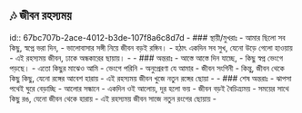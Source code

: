 ## 🎶 জীবন রহস্যময় 
id:: 67bc707b-2ace-4012-b3de-107f8a6c8d7d
	- ### স্থায়ী/মুখরাঃ
		- আমার ছিলো সব কিছু, স্বপ্নে ভরা দিন,
		- ভালোবাসার সঙ্গী নিয়ে জীবন বড়ই  রঙ্গিন।
		- হঠাৎ একদিন সব সুখ, যেনো উড়ে গেলো হাওয়ায়
		- এই রহস্যময় জীবন, ঢাকে  অন্ধকারের ছায়ায়।
		-
	- ### অন্তরাঃ
		- আস্তে আস্তে দিন যাচ্ছে,
		- কিছু স্বপ্ন ভেংগে পড়ছে।
		- এতো কিছুর মাঝেও আমি
			- ভেংগে পরিনি
		- অনুপ্রেরণা যে আমার
			- জীবন সংগিনী
		- কিন্তু, জীবন থেকে কিছু কিছু, যেনো রঙ্গের আবেশ  হারায়
		- এই রহস্যময় জীবন  খুজে নতুন রঙ্গের ছোয়া
		-
	- ### শেষ অন্তরাঃ
		- ঝাপসা পথেই ঘুরে বেড়াচ্ছি
		- আলোর সন্ধানে
		- একদিন ওই আলোয়, দূর হলো ভয়
		- জীবন বড়ই বৈচিত্র্যময়
		- সময়ের সাথে কিছু রঙ, যেনো জীবন থেকে হারায়
		- এই রহস্যময় জীবন সাজে নতুন রংগের ছোয়ায়
		-